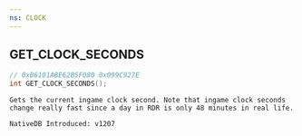```yaml
---
ns: CLOCK
---
```

## GET_CLOCK_SECONDS

```c
// 0xB6101ABE62B5F080 0x099C927E
int GET_CLOCK_SECONDS();
```

```
Gets the current ingame clock second. Note that ingame clock seconds change really fast since a day in RDR is only 48 minutes in real life.

NativeDB Introduced: v1207
```

